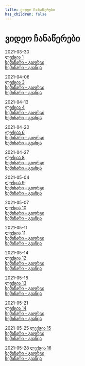 ```yaml
---
title: ვიდეო ჩანაწერები
has_children: false
---
```


# ვიდეო ჩანაწერები

2021-03-30  
[ლექცია 1](https://drive.google.com/file/d/1678xaPZopYUiALNZnCd2_9w9MxBBFGAK)  
[სემინარი - გიორგი](https://drive.google.com/file/d/1uKkTFYa7I7-zcE-78SMPgPUSBVaX9Uf0)  
[სემინარი - გვანცა](https://drive.google.com/file/d/1qhZR741c0jQNCOMM3RtUWv3BYYcLiW8M)

2021-04-06  
[ლექცია 3](https://drive.google.com/file/d/1Nqy4awmsHkpsyGVW2Fwj5QiZYcMGaXo0)  
[სემინარი - გიორგი](https://drive.google.com/file/d/13smyguR1Xss9xNCKk7x2_gAlwL02Tbrw)  
[სემინარი - გვანცა](https://drive.google.com/file/d/16xmhECg4GPh7VMIVwLAxSulp6YMs6BUd)

2021-04-13  
[ლექცია 4](https://drive.google.com/file/d/1IBkkPzx_D0OXGbWLSSkHPOz-50zh1o8f)  
[სემინარი - გიორგი](https://drive.google.com/file/d/1gxCzZASSdiMhOVjFVoVuuJk5yFq8AZbt)  
[სემინარი - გვანცა](https://drive.google.com/file/d/1EB-TT1ZqyZ6rXU0rmA1e1odhzVVVj19a)

2021-04-20  
[ლექცია 6](https://drive.google.com/file/d/1lghxmtJv13OTrktbI-Hn5oFJAqqexccP)  
[სემინარი - გიორგი](https://drive.google.com/file/d/1hcQNmko8QmmCIEA60_onNKuD8og7CsaF)  
[სემინარი - გვანცა](https://drive.google.com/file/d/1-FRu4JdXnERXSE2O_JatHjyPGXOE7Xi9)

2021-04-27  
[ლექცია 8](https://drive.google.com/file/d/14c9mqTErXpauNOTHhzmKKpMUmSiVGC9u)  
[სემინარი - გიორგი](https://drive.google.com/file/d/18QjiZapvzYYPjjkJVl1eWUZ18Tvu1HQZ)  
[სემინარი - გვანცა](https://drive.google.com/file/d/1AEsxa5ZYsxdqzsKMj0rpRObYVnAKHNKi)

2021-05-04  
[ლექცია 9](https://drive.google.com/file/d/1nFTMs6Qe0054N20WwgTWBYqlc370jfqt)  
[სემინარი - გიორგი](https://drive.google.com/file/d/1Hb4XwyRT8WMLb8AwDLda8dLy1dXKMG4I)  
[სემინარი - გვანცა](https://drive.google.com/file/d/1PHRy8BakP_ZLY12JnMyneSHzd3QcO7Mq)

2021-05-07  
[ლექცია 10](https://drive.google.com/file/d/1G4IHQYY4GsnurCpOY8lzOnyGBRqhkE8P)  
[სემინარი - გიორგი](https://drive.google.com/file/d/1UGpF52i87Rfqwz0Bw8cz3IVD1j0oFnKk)  
[სემინარი - გვანცა](https://drive.google.com/file/d/15sTGprHl9KR8dnsJDr60Hpg7qcOyyiYW)

2021-05-11  
[ლექცია 11](https://drive.google.com/file/d/1DI7G6_jTND5Palo28XqApFiPbg1dpwFU)  
[სემინარი - გიორგი](https://drive.google.com/file/d/1hfWWmwF5OlMM1PT4WZhkQoTOKYfv_Ymc)  
[სემინარი - გვანცა](https://drive.google.com/file/d/1LloUiil2vZYhFFWhgCR6Mf3sEiI4-Jgp)

2021-05-14  
[ლექცია 12](https://drive.google.com/file/d/1zrkGrl91sHx0Wb9VTSBDwtWcQHBlChWd)  
[სემინარი - გიორგი](https://drive.google.com/file/d/14zqlnnbXnPgi-WEeTH5YCykPMaMl0PK2)  
[სემინარი - გვანცა](https://drive.google.com/file/d/1-0-IC6KcYGEQj07zI2QqtndjCgFYsIYF/view?usp=sharing)

2021-05-18  
[ლექცია 13](https://drive.google.com/file/d/1RlO2-CIsvP2aNsIBltSxQ8__5MhFWW47)  
[სემინარი - გიორგი](https://drive.google.com/file/d/17KZbGiTltF8Nt78JlmfeIUTA8PqcbuA9)  
[სემინარი - გვანცა](https://drive.google.com/file/d/13CzNaWiVa7lNB4T6x4GrY16sjTzyYJ3b/view?usp=sharing)

2021-05-21  
[ლექცია 14](https://drive.google.com/file/d/1qRncRm29DYtkilqdAuiKZraFe-XIL-P0)  
[სემინარი - გიორგი](https://drive.google.com/file/d/1J_fKyG-QcEWNdU4UlLe67WvhPfUougAU)  
[სემინარი - გვანცა](https://drive.google.com/file/d/1EkD9pZF0jGejfMt0y9ahyJY2CpUITLER/view?usp=sharing)

2021-05-25
[ლექცია 15]()  
[სემინარი - გიორგი]()  
[სემინარი - გვანცა](https://drive.google.com/file/d/1J9c6XrG6tzrOu1JV99sqCd94pKUbgKvX/view?usp=sharing)

2021-05-28
[ლექცია 16]()  
[სემინარი - გიორგი]()  
[სემინარი - გვანცა](https://drive.google.com/file/d/14p9VyTFjWNTYRUIO70wnnE2ie4ntDCEN/view?usp=sharing)
